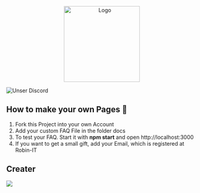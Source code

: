 <p align="center">
  <a href="https://robin-it.de">
    <img alt="Logo" src="https://files.robin-it.de/logo_quadrat.png" width="200" />
  </a>
</p>

![Unser Discord](https://img.shields.io/discord/683279660406013969?label=Discord&logo=Discord&logoColor=white)

## How to make your own Pages 🔧
1. Fork this Project into your own Account
2. Add your custom FAQ File in the folder docs
3. To test your FAQ. Start it with **npm start** and open http://localhost:3000
4. If you want to get a small gift, add your Email, which is registered at Robin-IT

## Creater

<a href="https://github.com/RobinDev03/Robin-IT-FAQ/graphs/contributors">
  <img src="https://contrib.rocks/image?repo=RobinDev03/Robin-IT-FAQ" />
</a>
